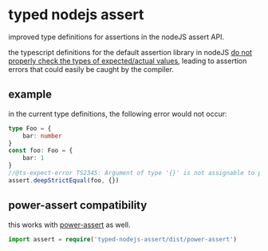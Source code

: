 # typed nodejs assert
improved type definitions for assertions in the nodeJS assert API.

the typescript definitions for the default assertion library in nodeJS [do not properly check the types of expected/actual values](https://github.com/DefinitelyTyped/DefinitelyTyped/pull/50274), leading to assertion errors that could
easily be caught by the compiler.

## example
in the current type definitions, the following error would not occur:
```ts
type Foo = {
    bar: number
}
const foo: Foo = {
    bar: 1
}
//@ts-expect-error TS2345: Argument of type '{}' is not assignable to parameter of type 'Foo'. Property 'bar' is missing in type '{}' but required in type 'Foo'
assert.deepStrictEqual(foo, {})
```

## power-assert compatibility
this works with [power-assert](https://npmjs.org/power-assert) as well.
```ts
import assert = require('typed-nodejs-assert/dist/power-assert')
```

